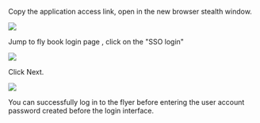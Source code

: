 <IntegrationDetailCard title="Experience login">

Copy the application access link, open in the new browser stealth window.

![](~@imagesZhCn/integration/lark/3-1.png)

Jump to fly book login page , click on the "SSO login"

![](~@imagesZhCn/integration/lark/3-2.png)

Click Next.

![](~@imagesZhCn/integration/lark/3-3.png)

You can successfully log in to the flyer before entering the user account password created before the login interface.

</IntegrationDetailCard>
